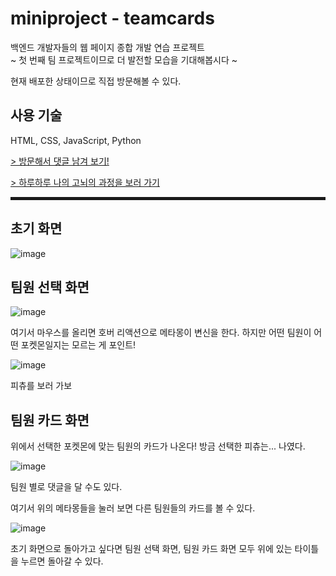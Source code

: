 # miniproject - teamcards
백엔드 개발자들의 웹 페이지 종합 개발 연습 프로젝트  
~ 첫 번째 팀 프로젝트이므로 더 발전할 모습을 기대해봅시다 ~

현재 배포한 상태이므로 직접 방문해볼 수 있다.

## 사용 기술
HTML, CSS, JavaScript, Python


[> 방문해서 댓글 남겨 보기!](http://intro3.eba-p9ka6mdm.ap-northeast-2.elasticbeanstalk.com/)

[> 하루하루 나의 고뇌의 과정을 보러 가기](https://velog.io/@ayoung3052?tag=Week1)

<hr style = "border:0 background; height: 5px; color : black">

## 초기 화면
![image](https://github.com/JisooPyo/miniproject/assets/105356296/7dfabee0-58c0-4662-a2cd-d23ae454c38b)

## 팀원 선택 화면
![image](https://github.com/JisooPyo/miniproject/assets/105356296/cd08c404-3c87-43d0-9cf2-6c62a46a9a93)

여기서 마우스를 올리면 호버 리액션으로 메타몽이 변신을 한다.
하지만 어떤 팀원이 어떤 포켓몬일지는 모르는 게 포인트!

![image](https://github.com/ayboori/miniproject/assets/105356296/341ebd7c-6914-455b-aef2-d22267c5a6fa)

피츄를 보러 가보

## 팀원 카드 화면

위에서 선택한 포켓몬에 맞는 팀원의 카드가 나온다!
방금 선택한 피츄는... 나였다.

![image](https://github.com/ayboori/miniproject/assets/105356296/ae2485b4-4538-4444-b7d8-12fa1b4a4a50)

팀원 별로 댓글을 달 수도 있다.

여기서 위의 메타몽들을 눌러 보면 다른 팀원들의 카드를 볼 수 있다.

![image](https://github.com/ayboori/miniproject/assets/105356296/8f68d9f7-fec6-40c1-8a12-1ba544f1d491)

초기 화면으로 돌아가고 싶다면 팀원 선택 화면, 팀원 카드 화면 모두 위에 있는 타이틀을 누르면 돌아갈 수 있다.
